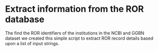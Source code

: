 # Extract information from the ROR database

The find the ROR identifiers of the institutions in the NCBI and GGBN dataset we created this simple script to extract ROR record details based upon a list of input strings.